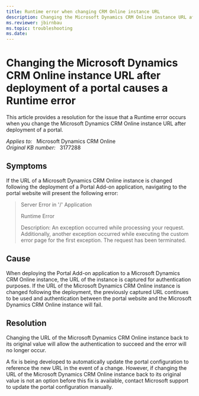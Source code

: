```yaml
---
title: Runtime error when changing CRM Online instance URL
description: Changing the Microsoft Dynamics CRM Online instance URL after deployment of a portal, you receive a Runtime error. Provides a resolution.
ms.reviewer: jbirnbau
ms.topic: troubleshooting
ms.date: 
---
```

# Changing the Microsoft Dynamics CRM Online instance URL after deployment of a portal causes a Runtime error

This article provides a resolution for the issue that a Runtime error occurs when you change the Microsoft Dynamics CRM Online instance URL after deployment of a portal.

_Applies to:_ &nbsp; Microsoft Dynamics CRM Online  
_Original KB number:_ &nbsp; 3177288

## Symptoms

If the URL of a Microsoft Dynamics CRM Online instance is changed following the deployment of a Portal Add-on application, navigating to the portal website will present the following error:

> Server Error in '/' Application
>
> Runtime Error
>
> Description: An exception occurred while processing your request. Additionally, another exception occurred while executing the custom error page for the first exception. The request has been terminated.

## Cause

When deploying the Portal Add-on application to a Microsoft Dynamics CRM Online instance, the URL of the instance is captured for authentication purposes. If the URL of the Microsoft Dynamics CRM Online instance is changed following the deployment, the previously captured URL continues to be used and authentication between the portal website and the Microsoft Dynamics CRM Online instance will fail.

## Resolution

Changing the URL of the Microsoft Dynamics CRM Online instance back to its original value will allow the authentication to succeed and the error will no longer occur.

A fix is being developed to automatically update the portal configuration to reference the new URL in the event of a change. However, if changing the URL of the Microsoft Dynamics CRM Online instance back to its original value is not an option before this fix is available, contact Microsoft support to update the portal configuration manually.
